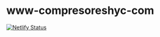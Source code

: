 # www-compresoreshyc-com
[![Netlify Status](https://api.netlify.com/api/v1/badges/87e9cdad-2526-4247-aab8-226eb056a8c6/deploy-status)](https://app.netlify.com/sites/www-compresoreshyc-com/deploys)
